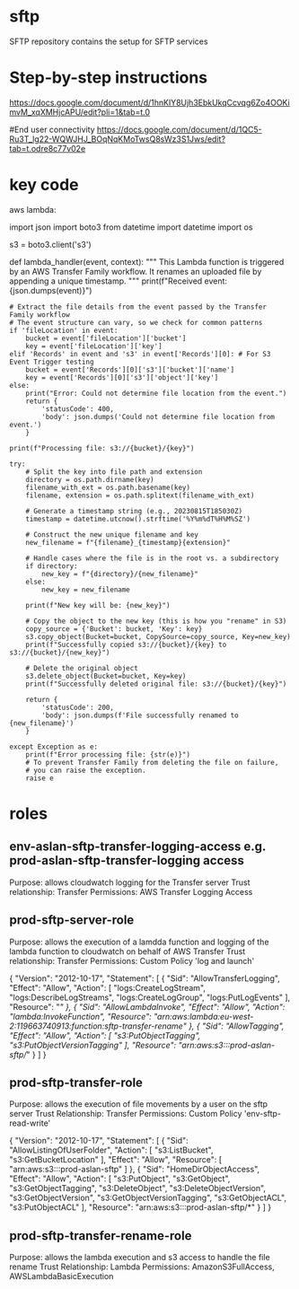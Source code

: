 # sftp

SFTP repository contains the setup for SFTP services

# Step-by-step instructions
https://docs.google.com/document/d/1hnKlY8Ujh3EbkUkqCcvqg6Zo4OOKimvM_xqXMHjcAPU/edit?pli=1&tab=t.0

#End user connectivity
https://docs.google.com/document/d/1QC5-Ru3T_lg22-WQWJHJ_BOqNqKMoTwsQ8sWz3S1Jws/edit?tab=t.odre8c77v02e

# key code

aws lambda:

import json
import boto3
from datetime import datetime
import os

s3 = boto3.client('s3')

def lambda_handler(event, context):
    """
    This Lambda function is triggered by an AWS Transfer Family workflow.
    It renames an uploaded file by appending a unique timestamp.
    """
    print(f"Received event: {json.dumps(event)}")

    # Extract the file details from the event passed by the Transfer Family workflow
    # The event structure can vary, so we check for common patterns
    if 'fileLocation' in event:
        bucket = event['fileLocation']['bucket']
        key = event['fileLocation']['key']
    elif 'Records' in event and 's3' in event['Records'][0]: # For S3 Event Trigger testing
        bucket = event['Records'][0]['s3']['bucket']['name']
        key = event['Records'][0]['s3']['object']['key']
    else:
        print("Error: Could not determine file location from the event.")
        return {
            'statusCode': 400,
            'body': json.dumps('Could not determine file location from event.')
        }

    print(f"Processing file: s3://{bucket}/{key}")

    try:
        # Split the key into file path and extension
        directory = os.path.dirname(key)
        filename_with_ext = os.path.basename(key)
        filename, extension = os.path.splitext(filename_with_ext)

        # Generate a timestamp string (e.g., 20230815T185030Z)
        timestamp = datetime.utcnow().strftime('%Y%m%dT%H%M%SZ')
        
        # Construct the new unique filename and key
        new_filename = f"{filename}_{timestamp}{extension}"
        
        # Handle cases where the file is in the root vs. a subdirectory
        if directory:
            new_key = f"{directory}/{new_filename}"
        else:
            new_key = new_filename

        print(f"New key will be: {new_key}")

        # Copy the object to the new key (this is how you "rename" in S3)
        copy_source = {'Bucket': bucket, 'Key': key}
        s3.copy_object(Bucket=bucket, CopySource=copy_source, Key=new_key)
        print(f"Successfully copied s3://{bucket}/{key} to s3://{bucket}/{new_key}")

        # Delete the original object
        s3.delete_object(Bucket=bucket, Key=key)
        print(f"Successfully deleted original file: s3://{bucket}/{key}")

        return {
            'statusCode': 200,
            'body': json.dumps(f'File successfully renamed to {new_filename}')
        }

    except Exception as e:
        print(f"Error processing file: {str(e)}")
        # To prevent Transfer Family from deleting the file on failure,
        # you can raise the exception.
        raise e

# roles

## env-aslan-sftp-transfer-logging-access e.g. prod-aslan-sftp-transfer-logging access

Purpose: allows cloudwatch logging for the Transfer server
Trust relationship: Transfer
Permissions: AWS Transfer Logging Access

## prod-sftp-server-role 

Purpose: allows the execution of a lamdda function and logging of the lambda function to cloudwatch on behalf of AWS Transfer
Trust relationship: Transfer
Permissions: Custom Policy 'log and launch'

{
    "Version": "2012-10-17",
    "Statement": [
        {
            "Sid": "AllowTransferLogging",
            "Effect": "Allow",
            "Action": [
                "logs:CreateLogStream",
                "logs:DescribeLogStreams",
                "logs:CreateLogGroup",
                "logs:PutLogEvents"
            ],
            "Resource": "*"
        },
        {
            "Sid": "AllowLambdaInvoke",
            "Effect": "Allow",
            "Action": "lambda:InvokeFunction",
            "Resource": "arn:aws:lambda:eu-west-2:119663740913:function:sftp-transfer-rename"
        },
        {
            "Sid": "AllowTagging",
            "Effect": "Allow",
            "Action": [
                "s3:PutObjectTagging",
                "s3:PutObjectVersionTagging"
            ],
            "Resource": "arn:aws:s3:::prod-aslan-sftp/*"
        }
    ]
}

## prod-sftp-transfer-role

Purpose: allows the execution of file movements by a user on the sftp server
Trust Relationship: Transfer
Permissions: Custom Policy 'env-sftp-read-write'

{
    "Version": "2012-10-17",
    "Statement": [
        {
            "Sid": "AllowListingOfUserFolder",
            "Action": [
                "s3:ListBucket",
                "s3:GetBucketLocation"
            ],
            "Effect": "Allow",
            "Resource": [
                "arn:aws:s3:::prod-aslan-sftp"
            ]
        },
        {
            "Sid": "HomeDirObjectAccess",
            "Effect": "Allow",
            "Action": [
                "s3:PutObject",
                "s3:GetObject",
                "s3:GetObjectTagging",
                "s3:DeleteObject",
                "s3:DeleteObjectVersion",
                "s3:GetObjectVersion",
                "s3:GetObjectVersionTagging",
                "s3:GetObjectACL",
                "s3:PutObjectACL"
            ],
            "Resource": "arn:aws:s3:::prod-aslan-sftp/*"
        }
    ]
}

## prod-sftp-transfer-rename-role

Purpose: allows the lambda execution and s3 access to handle the file rename
Trust Relationship: Lambda
Permissions: AmazonS3FullAccess, AWSLambdaBasicExecution

